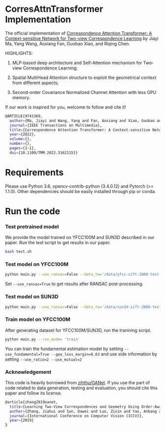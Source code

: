 # CorresAttnTransformer Implementation
The official implementation of [Correspondence Attention Transformer: A Context-sensitive Network for Two-view Correspondence Learning](https://ieeexplore.ieee.org/document/9741369) by Jiayi Ma, Yang Wang, Aoxiang Fan, Guobao Xiao, and Riqing Chen.

HIGHLIGHTS:

1) MLP-based deep architecture and Self-Attention mechanism for Two-view Correspondence Learning;

2) Spatial MultiHead Attention structure to exploit the geometrical context from different aspects; 

3) Second-order Covariance Normalized Channel Attention with less GPU memory.
     
If our work is inspired for you, welcome to follow and cite it!
```bash
@ARTICLE{9741369,
  author={Ma, Jiayi and Wang, Yang and Fan, Aoxiang and Xiao, Guobao and Chen, Riqing},
  journal={IEEE Transactions on Multimedia}, 
  title={Correspondence Attention Transformer: A Context-sensitive Network for Two-view Correspondence Learning}, 
  year={2022},
  volume={},
  number={},
  pages={1-1},
  doi={10.1109/TMM.2022.3162115}}
```


# Requirements
Please use Python 3.6, opencv-contrib-python (3.4.0.12) and Pytorch (>= 1.1.0). Other dependencies should be easily installed through pip or conda.

# Run the code
### Test pretrained model

We provide the model trained on YFCC100M and SUN3D described in our paper. Run the test script to get results in our paper.
```bash
bash test.sh
```

### Test model on YFCC100M
```bash
python main.py --use_ransac=False --data_te='/data/yfcc-sift-2000-test.hdf5' --run_mode='test'
```
Set `--use_ransac=True` to get results after RANSAC post-processing.

### Test model on SUN3D
```bash
python main.py --use_ransac=False --data_te='/data/sun3d-sift-2000-test.hdf5' --run_mode='test'
```


### Train model on YFCC100M

After generating dataset for YFCC100M/SUN3D, run the tranining script.
```bash
python main.py --run_mode= 'train'
```

You can train the fundamental estimation model by setting `--use_fundamental=True --geo_loss_margin=0.03` and use side information by setting `--use_ratio=2 --use_mutual=2`

### Acknowledgement
This code is heavily borrowed from [zjhthu/OANet](https://github.com/zjhthu/OANet). If you use the part of code related to data generation, testing and evaluation, you should cite this paper and follow its license.
```bash
@article{zhang2019oanet,
  title={Learning Two-View Correspondences and Geometry Using Order-Aware Network},
  author={Zhang, Jiahui and Sun, Dawei and Luo, Zixin and Yao, Anbang and Zhou, Lei and Shen, Tianwei and Chen, Yurong and Quan, Long and Liao, Hongen},
  journal={International Conference on Computer Vision (ICCV)},
  year={2019}
}
```
